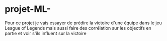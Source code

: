 # projet-ML-
Pour ce projet je vais essayer de prédire la victoire d'une équipe dans le jeu League of Legends mais aussi faire des corrélation sur les objectifs en partie et voir s'ils influent sur la victoire
